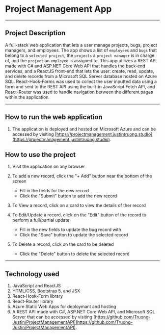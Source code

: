 # Project Management App
---

## Project Description
A full-stack web application that lets a user manage projects, bugs, project managers, and employees. The app shows a list of `employees` and `bugs` that belong to a `selected project`, the `projects` a `project manager` is in charge of, and the `project` an `employee` is assigned to. This app utilizes a REST API made with C# and ASP.NET Core Web API that handles the back-end services, and a ReactJS front-end that lets the user: create, read, update, and delete records from a Microsoft SQL Server database hosted on Azure SQL. React-Hook-Forms was used to collect the user inputted data using a form and sent to the REST API using the built-in JavaScript Fetch API, and React-Router was used to handle navigation between the different pages within the application. 


---
## How to run the web application
1. The application is deployed and hosted on Microsoft Azure and can be accessed by visiting [https://projectmanagement.justintruong.studio](https://projectmanagement.justintruong.studio).


## How to use the project
1. Visit the application on any browser

2. To add a new record, click the "+ Add" button near the bottom of the screen
    - Fill in the fields for the new record
    - Click the "Submit" button to add the new record
    
3. To View a record, click on a card to view the details of ther record

4. To Edit/Update a record, click on the "Edit" button of the record to perform a full/partial update
    - Fill in the new fields to update the bug record with
    - Click the "Save" button to update the selected record 
    
5. To Delete a record, click on the card to be deleted 
    - Click the "Delete" button to delete the selected record


---
## Technology used
1. JavaScript and ReactJS
2. HTML/CSS, Bootstrap 5, and JSX
3. React-Hook-Form library
4. React-Router library
5. Azure Static Web Apps for deploymant and hosting
6. A REST API made with C#, ASP.NET Core Web API, and Microsoft SQL Server that can be accessed by visiting [https://github.com/Truong-Justin/ProjectManagementAPI](https://github.com/Truong-Justin/ProjectManagementAPI).




